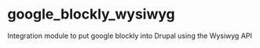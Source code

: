 google_blockly_wysiwyg
======================

Integration module to put google blockly into Drupal using the Wysiwyg API